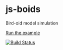 # js-boids

Bird-oid model simulation

[Run the example](https://kei-g.github.io/js-boids/)

[![Build Status](https://travis-ci.com/kei-g/js-boids.svg?branch=master)](https://travis-ci.com/github/kei-g/js-boids)
